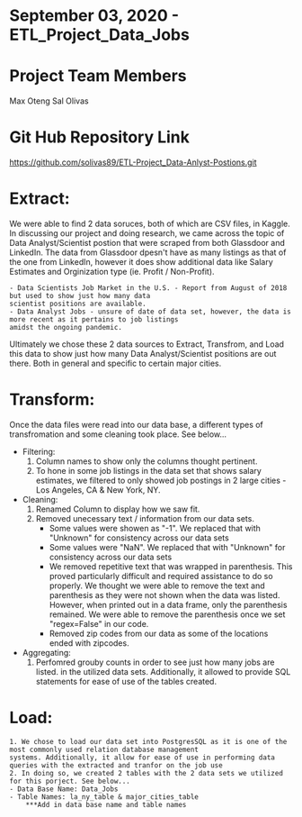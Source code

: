 # September 03, 2020 - ETL_Project_Data_Jobs

# Project Team Members
Max Oteng
Sal Olivas

# Git Hub Repository Link
https://github.com/solivas89/ETL-Project_Data-Anlyst-Postions.git

# **E**xtract: 
We were able to find 2 data soruces, both of which are CSV files, in Kaggle. In discussing our project and doing 
research, we came across the topic of Data Analyst/Scientist postion that were scraped from both Glassdoor and LinkedIn.
The data from Glassdoor dpesn't have as many listings as that of the one from LinkedIn, however it does show additional
data like Salary Estimates and Orginization type (ie. Profit / Non-Profit).

	- Data Scientists Job Market in the U.S. - Report from August of 2018 but used to show just how many data
	scientist positions are available.
	- Data Analyst Jobs - unsure of date of data set, however, the data is more recent as it pertains to job listings 
	amidst the ongoing pandemic. 

Ultimately we chose these 2 data sources to Extract, Transfrom, and Load this data to show just how many Data Analyst/Scientist positions
are out there. Both in general and specific to certain major cities. 

# **T**ransform:
Once the data files were read into our data base, a different types of transfromation and some cleaning took place. 
See below...

* Filtering:
	1. Column names to show only the columns thought pertinent. 
	2. To hone in some job listings in the data set that shows salary estimates, we filtered to only showed job postings 
	in 2 large cities - Los Angeles, CA & New York, NY.
* Cleaning:
	1. Renamed Column to display how we saw fit.
	2. Removed unecessary text / information from our data sets.
		- Some values were showen as "-1". We replaced that with "Unknown" for consistency across our data sets
		- Some values were "NaN". We replaced that with "Unknown" for consistency across our data sets
		- We removed repetitive text that was wrapped in parenthesis. This proved particularly difficult and required
		assistance to do so properly. We thought we were able to remove the text and parenthesis as they were not shown 
		when the data was listed. However, when printed out in a data frame, only the parenthesis remained. We were
		able to remove the parenthesis once we set "regex=False" in our code.
		- Removed zip codes from our data as some of the locations ended with zipcodes.
* Aggregating:
	1. Perfomred grouby counts in order to see just how many jobs are listed.
	in the utilized data sets. Additionally, it allowed to provide SQL statements for ease of use of the tables created.



# **L**oad:
	1. We chose to load our data set into PostgresSQL as it is one of the most commonly used relation database management
	systems. Additionally, it allow for ease of use in performing data queries with the extracted and tranfor on the job use 
	2. In doing so, we created 2 tables with the 2 data sets we utilized for this porject. See below...
	- Data Base Name: Data_Jobs
	- Table Names: la_ny_table & major_cities_table
		***Add in data base name and table names


